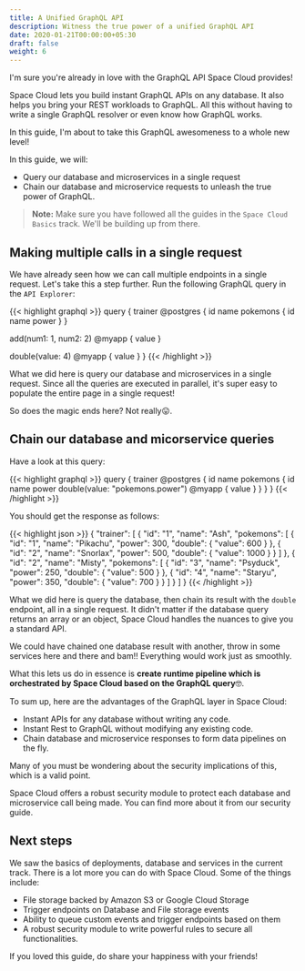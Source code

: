 ```yaml
---
title: A Unified GraphQL API
description: Witness the true power of a unified GraphQL API
date: 2020-01-21T00:00:00+05:30
draft: false
weight: 6
---
```


I'm sure you're already in love with the GraphQL API Space Cloud provides!

Space Cloud lets you build instant GraphQL APIs on any database. It also helps you bring your REST workloads to GraphQL. All this without having to write a single GraphQL resolver or even know how GraphQL works.

In this guide, I'm about to take this GraphQL awesomeness to a whole new level!

In this guide, we will:

- Query our database and microservices in a single request
- Chain our database and microservice requests to unleash the true power of GraphQL.

> **Note:** Make sure you have followed all the guides in the `Space Cloud Basics` track. We'll be building up from there.

## Making multiple calls in a single request

We have already seen how we can call multiple endpoints in a single request. Let's take this a step further. Run the following GraphQL query in the `API Explorer`:

{{< highlight graphql >}}
query {
  trainer @postgres {
    id
    name
    pokemons {
      id
      name
      power
    }
  }

  add(num1: 1, num2: 2) @myapp {
    value
  }

  double(value: 4) @myapp {
    value
  }
}
{{< /highlight >}}

What we did here is query our database and microservices in a single request. Since all the queries are executed in parallel, it's super easy to populate the entire page in a single request!

So does the magic ends here? Not really😛.

## Chain our database and micorservice queries

Have a look at this query:

{{< highlight graphql >}}
query {
  trainer @postgres {
    id
    name
    pokemons {
      id
      name
      power
      double(value: "pokemons.power") @myapp {
        value
      }
    }
  }
}
{{< /highlight >}}

You should get the response as follows:

{{< highlight json >}}
{
  "trainer": [
    {
      "id": "1",
      "name": "Ash",
      "pokemons": [
        {
          "id": "1",
          "name": "Pikachu",
          "power": 300,
          "double": {
            "value": 600
          }
        },
        {
          "id": "2",
          "name": "Snorlax",
          "power": 500,
          "double": {
            "value": 1000
          }
        }
      ]
    },
    {
      "id": "2",
      "name": "Misty",
      "pokemons": [
        {
          "id": "3",
          "name": "Psyduck",
          "power": 250,
          "double": {
            "value": 500
          }
        },
        {
          "id": "4",
          "name": "Staryu",
          "power": 350,
          "double": {
            "value": 700
          }
        }
      ]
    }
  ]
} 
{{< /highlight >}}

What we did here is query the database, then chain its result with the `double` endpoint, all in a single request. It didn't matter if the database query returns an array or an object, Space Cloud handles the nuances to give you a standard API.

We could have chained one database result with another, throw in some services here and there and bam!! Everything would work just as smoothly.

What this lets us do in essence is **create runtime pipeline which is orchestrated by Space Cloud based on the GraphQL query**🤓.

To sum up, here are the advantages of the GraphQL layer in Space Cloud:

- Instant APIs for any database without writing any code.
- Instant Rest to GraphQL without modifying any existing code.
- Chain database and microservice responses to form data pipelines on the fly.

Many of you must be wondering about the security implications of this, which is a valid point.

Space Cloud offers a robust security module to protect each database and microservice call being made. You can find more about it from our security guide.

## Next steps

We saw the basics of deployments, database and services in the current track. There is a lot more you can do with Space Cloud. Some of the things include:

- File storage backed by Amazon S3 or Google Cloud Storage
- Trigger endpoints on Database and File storage events
- Ability to queue custom events and trigger endpoints based on them
- A robust security module to write powerful rules to secure all functionalities.

If you loved this guide, do share your happiness with your friends!
